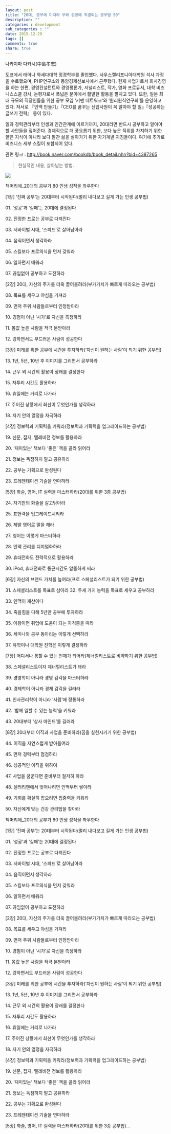 ```yaml
---
layout: post
title: "20대, 공부에 미쳐라 부와 성공에 직결되는 공부법 50"
description: ""
categories : development
sub_categories : ""
date: 2015-12-29
tags: []
comments: true
share: true
---
```


나카지마 다카시(中島孝志)

  

도쿄에서 태어나 와세다대학 정경학부를 졸업했다. 사우스캘리포니아대학원 석사 과정을 수료했으며, PHP연구소와 동양경제신보사에서 근무했다.
현재 사업가로서 회사경영을 하는 한편, 경영컨설턴트와 경영평론가, 저널리스트, 작가, 영화 프로듀서, 대학 비즈니스스쿨 강사, 논평자로서
폭넓은 분야에서 활발한 활동을 펼치고 있다. 또한, 일본 최대 규모의 직장인들을 위한 공부 모임 ‘키맨 네트워크’와 ‘원리원칙연구회’를
운영하고 있다. 저서로 『인맥 만들기』『CEO를 꿈꾸는 신입사원이 꼭 알아야 할 일』『성공하는 글쓰기 전략』 등이 있다.

  

  

일과 경력관리부터 인생과 인간관계에 이르기까지, 20대라면 반드시 공부하고 알아야 할 사안들을 짚어준다. 경제적으로 더 풍요롭기 위한, 보다
높은 직위를 차지하기 위한 얕은 지식이 아니라 보다 알찬 삶을 살아가기 위한 자기계발 지침들이다. 여기에 추가로 비즈니스 세부 스킬이
포함되어 있다.

  

관련 링크 : http://book.naver.com/bookdb/book_detail.nhn?bid=4387265

  

> 현실적인 내용, 살아남는 방법.  

  

  

![](/assets/images/posts/458/266A27415959B163143EF3.JPEG)

  
  
  

책머리에_20대의 공부가 80 인생 성적을 좌우한다

[1장] ‘진짜 공부’는 20대부터 시작된다(멀리 내다보고 길게 가는 인생 공부법)

01\. ‘성공’과 ‘실패’는 20대에 결정된다

02\. 진정한 프로는 공부로 다져진다

03\. 서바이벌 시대, ‘스피드’로 살아남아라

04\. 움직이면서 생각하라

05\. 스킬보다 프로의식을 먼저 갖춰라

06\. 일하면서 배워라

07\. 끊임없이 공부하고 도전하라

[2장] 20대, 자신의 주가를 더욱 끌어올려라(부가가치가 빠르게 따라오는 공부법)

08\. 목표를 세우고 야심을 가져라

09\. 먼저 주위 사람들로부터 인정받아라

10\. 경험이 아닌 ‘시가’로 자신을 측정하라

11\. 몸값 높은 사람을 적극 본받아라

12\. 강하면서도 부드러운 사람이 성공한다

[3장] 미래를 위한 공부에 시간을 투자하라(‘자신이 원하는 사람’이 되기 위한 공부법)

13\. 1년, 5년, 10년 후 이미지를 그리면서 공부하라

14\. 근무 외 시간의 활용이 장래를 결정한다

15\. 자투리 시간도 활용하라

16\. 휴일에는 거리로 나가라

17\. 주어진 상황에서 최선이 무엇인가를 생각하라

18\. 자기 안의 열정을 자극하라

[4장] 정보력과 기획력을 키워라(정보력과 기획력을 업그레이드하는 공부법)

19\. 신문, 잡지, 텔레비전 정보를 활용하라

20\. ‘재미있는’ 책보다 ‘좋은’ 책을 골라 읽어라

21\. 정보는 독점하지 말고 공유하라

22\. 공부는 기획으로 완성된다

23\. 프레젠테이션 기술을 연마하라

[5장] 화술, 영어, IT 실력을 마스터하라(20대를 위한 3종 공부법)

24\. 자기만의 화술을 갈고닦아라

25\. 표현력을 업그레이드시켜라

26\. 제발 영어로 말을 해라

27\. 영어는 이렇게 마스터하라

28\. 인맥 관리를 디지털화하라

29\. 휴대전화도 전략적으로 활용하라

30\. iPod, 휴대전화로 통근시간도 알뜰하게 써라

[6장] 자신의 브랜드 가치를 높여라(프로 스페셜리스트가 되기 위한 공부법)

31\. 스페셜리스트를 목표로 삼아라 32. 두세 가지 능력을 목표로 세우고 공부하라

33\. 인맥이 재산이다

34\. 죽을힘을 다해 5년만 공부에 투자하라

35\. 이왕이면 취업에 도움이 되는 자격증을 따라

36\. 세미나와 공부 동아리는 이렇게 선택하라

37\. 유학이나 대학원 진학은 이렇게 결정하라

[7장] 어디서나 통할 수 있는 인재가 되어라(제너럴리스트로 비약하기 위한 공부법)

38\. 스페셜리스트이자 제너럴리스트가 돼라

39\. 경영학이 아니라 경영 감각을 마스터하라

40\. 경제학이 아니라 경제 감각을 길러라

41\. 인사관리학이 아니라 ‘사람’에 정통하라

42\. ‘함께 일할 수 있는 능력’을 키워라

43\. 20대부터 ‘상사 마인드’를 길러라

[8장] 20대부터 이직과 사업을 준비하라(꿈을 실현시키기 위한 공부법)

44\. 이직을 자연스럽게 받아들여라

45\. 먼저 경력부터 점검하라

46\. 성공적인 이직을 위하여

47\. 사업을 꿈꾼다면 준비부터 철저히 하라

48\. 샐러리맨에서 벗어나려면 인맥부터 쌓아라

49\. 기회를 확실히 잡으려면 집중력을 키워라

50\. 자신에게 맞는 건강 관리법을 찾아라

책머리에_20대의 공부가 80 인생 성적을 좌우한다

[1장] ‘진짜 공부’는 20대부터 시작된다(멀리 내다보고 길게 가는 인생 공부법)

01\. ‘성공’과 ‘실패’는 20대에 결정된다

02\. 진정한 프로는 공부로 다져진다

03\. 서바이벌 시대, ‘스피드’로 살아남아라

04\. 움직이면서 생각하라

05\. 스킬보다 프로의식을 먼저 갖춰라

06\. 일하면서 배워라

07\. 끊임없이 공부하고 도전하라

[2장] 20대, 자신의 주가를 더욱 끌어올려라(부가가치가 빠르게 따라오는 공부법)

08\. 목표를 세우고 야심을 가져라

09\. 먼저 주위 사람들로부터 인정받아라

10\. 경험이 아닌 ‘시가’로 자신을 측정하라

11\. 몸값 높은 사람을 적극 본받아라

12\. 강하면서도 부드러운 사람이 성공한다

[3장] 미래를 위한 공부에 시간을 투자하라(‘자신이 원하는 사람’이 되기 위한 공부법)

13\. 1년, 5년, 10년 후 이미지를 그리면서 공부하라

14\. 근무 외 시간의 활용이 장래를 결정한다

15\. 자투리 시간도 활용하라

16\. 휴일에는 거리로 나가라

17\. 주어진 상황에서 최선이 무엇인가를 생각하라

18\. 자기 안의 열정을 자극하라

[4장] 정보력과 기획력을 키워라(정보력과 기획력을 업그레이드하는 공부법)

19\. 신문, 잡지, 텔레비전 정보를 활용하라

20\. ‘재미있는’ 책보다 ‘좋은’ 책을 골라 읽어라

21\. 정보는 독점하지 말고 공유하라

22\. 공부는 기획으로 완성된다

23\. 프레젠테이션 기술을 연마하라

[5장] 화술, 영어, IT 실력을 마스터하라(20대를 위한 3종 공부법)...

